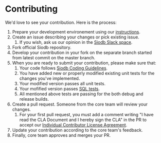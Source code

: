 # Contributing

We'd love to see your contribution. Here is the process:

1. Prepare your development environement using our [instructions](docs/dev/Build.md).
2. Create an issue describing your changes or pick existing issue.
   1. If you wish, ask us our opinion in the [Siodb Slack space](https://join.slack.com/t/siodb-squad/shared_invite/zt-e766wbf9-IfH9WiGlUpmRYlwCI_28ng).
3. Fork official Siodb repository.
4. Develop your contribution in your fork on the separate branch started from latest commit on the master branch.
5. When you are ready to submit your contribution, please make sure that:
   1. Your code follows [Siodb Coding Guidelines](docs/dev/coding_guidelines/CodingGuidelines.md).
   2. You have added new or properly modified existing unit tests for the changes you've implemented.
   3. Your modified version passes all unit tests.
   4. Your mofified version passes [SQL tests](tests/sql_tests/README.md).
   5. All mentioned above tests are passing for the both debug and release builds.
6. Create a pull request. Someone from the core team will review your changes.
   1. For your first pull request, you must add a comment 
      writing "I have read the CLA Document and I hereby sign the CLA" 
      in the PR to accept our [Individual Contributor License Agreement](cla.md).
7. Update your contribution according to the core team's feedback.
8. Finally, core team approves and merges your PR.
